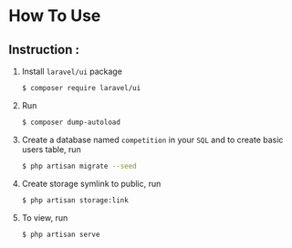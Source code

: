 # How To Use
## Instruction :
1. Install `laravel/ui` package

    ```sh
    $ composer require laravel/ui
    ```
2. Run
    ```sh
    $ composer dump-autoload
    ```
3. Create a database named `competition` in your `SQL` and to create basic users table, run
    ```sh
    $ php artisan migrate --seed
    ``` 
4. Create storage symlink to public, run 
    ```sh
    $ php artisan storage:link
    ``` 
5. To view, run 
    ```sh
    $ php artisan serve
    ``` 
